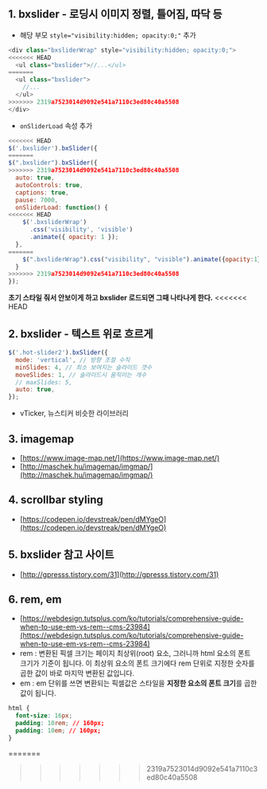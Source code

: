 ## 1. bxslider - 로딩시 이미지 정렬, 틀어짐, 따닥 등

* 해당 부모 `style="visibility:hidden; opacity:0;"` 추가

```js
<div class="bxsliderWrap" style="visibility:hidden; opacity:0;">
<<<<<<< HEAD
  <ul class="bxslider">//...</ul>
=======
  <ul class="bxslider">
    //...
  </ul>
>>>>>>> 2319a7523014d9092e541a7110c3ed80c40a5508
</div>
```

* `onSliderLoad` 속성 추가

```js
<<<<<<< HEAD
$('.bxslider').bxSlider({
=======
$(".bxslider").bxSlider({
>>>>>>> 2319a7523014d9092e541a7110c3ed80c40a5508
  auto: true,
  autoControls: true,
  captions: true,
  pause: 7000,
  onSliderLoad: function() {
<<<<<<< HEAD
    $('.bxsliderWrap')
      .css('visibility', 'visible')
      .animate({ opacity: 1 });
  },
=======
    $(".bxsliderWrap").css("visibility", "visible").animate({opacity:1});
  }
>>>>>>> 2319a7523014d9092e541a7110c3ed80c40a5508
});
```

**초기 스타일 줘서 안보이게 하고 bxslider 로드되면 그때 나타나게 한다.**
<<<<<<< HEAD

## 2. bxslider - 텍스트 위로 흐르게

```js
$('.hot-slider2').bxSlider({
  mode: 'vertical', // 방향 조절 수직
  minSlides: 4, // 최소 보여지는 슬라이드 갯수
  moveSlides: 1, // 슬라이드시 움직이는 개수
  // maxSlides: 5,
  auto: true,
});
```

* vTicker, 뉴스티커 비슷한 라이브러리

## 3. imagemap

* [https://www.image-map.net/](https://www.image-map.net/)
* [http://maschek.hu/imagemap/imgmap/](http://maschek.hu/imagemap/imgmap/)

## 4. scrollbar styling

* [https://codepen.io/devstreak/pen/dMYgeO](https://codepen.io/devstreak/pen/dMYgeO)

## 5. bxslider 참고 사이트

* [http://gpresss.tistory.com/31](http://gpresss.tistory.com/31)


## 6. rem, em

* [https://webdesign.tutsplus.com/ko/tutorials/comprehensive-guide-when-to-use-em-vs-rem--cms-23984](https://webdesign.tutsplus.com/ko/tutorials/comprehensive-guide-when-to-use-em-vs-rem--cms-23984)
* rem : 변환된 픽셀 크기는 페이지 최상위(root) 요소, 그러니까 html 요소의 폰트 크기가 기준이 됩니다. 이 최상위 요소의 폰트 크기에다 rem 단위로 지정한 숫자를 곱한 값이 바로 마지막 변환된 값입니다.
* em : em 단위를 쓰면 변환되는 픽셀값은 스타일을 **지정한 요소의 폰트 크기**를 곱한 값이 됩니다.

``` css
html {
  font-size: 16px;
  padding: 10rem; // 160px;
  padding: 10em; // 160px;
}
```

=======
>>>>>>> 2319a7523014d9092e541a7110c3ed80c40a5508
